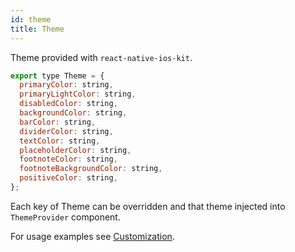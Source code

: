 ```yaml
---
id: theme
title: Theme
---
```


Theme provided with `react-native-ios-kit`.

```javascript
export type Theme = {
  primaryColor: string,
  primaryLightColor: string,
  disabledColor: string,
  backgroundColor: string,
  barColor: string,
  dividerColor: string,
  textColor: string,
  placeholderColor: string,
  footnoteColor: string,
  footnoteBackgroundColor: string,
  positiveColor: string,
};
```

Each key of Theme can be overridden and that theme injected into `ThemeProvider` component.

For usage examples see [Customization](customization.html).
